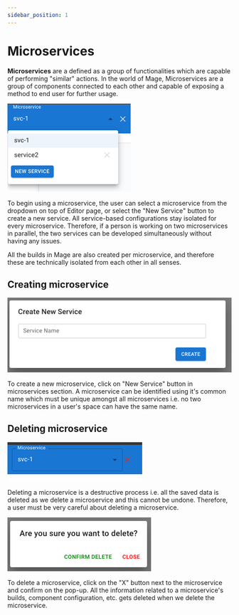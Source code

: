 ```yaml
---
sidebar_position: 1
---
```

# Microservices
**Microservices** are a defined as a group of functionalities which are capable of performing "similar" actions.
In the world of Mage, Microservices are a group of components connected to each other and capable of exposing a method to end user for further usage.

![Select Microservice](/img/editor/microservices/microservices.png) 

To begin using a microservice, the user can select a microservice from the dropdown on top of Editor page, or select the "New Service" button to create a new service. All service-based configurations stay isolated for every microservice. Therefore, if a person is working on two microservices in parallel, the two services can be developed simultaneously without having any issues.

All the builds in Mage are also created per microservice, and therefore these are technically isolated from each other in all senses.

## Creating microservice
![New Microservice](/img/editor/microservices/new.png) 

To create a new microservice, click on "New Service" button in microservices section. A microservice can be identified using it's common name which must be unique amongst all microservices i.e. no two microservices in a user's space can have the same name.

## Deleting microservice
![Delete button](/img/editor/microservices/delete_button.png) 

Deleting a microservice is a destructive process i.e. all the saved data is deleted as we delete a microservice and this cannot be undone. Therefore, a user must be very careful about deleting a microservice.

![Delete button](/img/editor/microservices/delete.png) 

To delete a microservice, click on the "X" button next to the microservice and confirm on the pop-up. All the information related to a microservice's builds, component configuration, etc. gets deleted when we delete the microservice.
